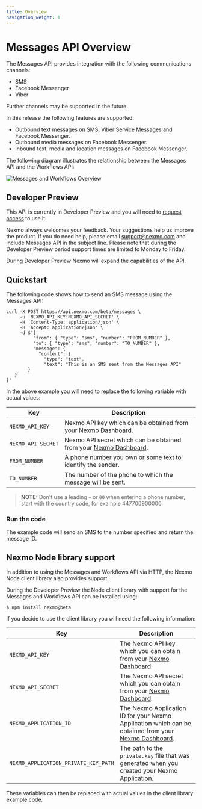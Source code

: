 ```yaml
---
title: Overview
navigation_weight: 1
---
```


# Messages API Overview

The Messages API provides integration with the following communications channels:

* SMS
* Facebook Messenger
* Viber

Further channels may be supported in the future.

In this release the following features are supported:

* Outbound text messages on SMS, Viber Service Messages and Facebook Messenger.
* Outbound media messages on Facebook Messenger.
* Inbound text, media and location messages on Facebook Messenger.

The following diagram illustrates the relationship between the Messages API and the Workflows API:

![Messages and Workflows Overview](/assets/images/messages-workflows-overview.png)

## Developer Preview

This API is currently in Developer Preview and you will need to [request access](https://www.nexmo.com/products/messages) to use it.

Nexmo always welcomes your feedback. Your suggestions help us improve the product. If you do need help, please email [support@nexmo.com](mailto:support@nexmo.com) and include Messages API in the subject line. Please note that during the Developer Preview period support times are limited to Monday to Friday.

During Developer Preview Nexmo will expand the capabilities of the API.

## Quickstart

The following code shows how to send an SMS message using the Messages API:

```
curl -X POST https://api.nexmo.com/beta/messages \
     -u 'NEXMO_API_KEY:NEXMO_API_SECRET' \
     -H 'Content-Type: application/json' \
     -H 'Accept: application/json' \
     -d $'{
	      "from": { "type": "sms", "number": "FROM_NUMBER" },
	      "to": { "type": "sms", "number": "TO_NUMBER" },
	      "message": {
	        "content": {
		      "type": "text",
		      "text": "This is an SMS sent from the Messages API"
	    }
   }
}'
```

In the above example you will need to replace the following variable with actual values:

Key | Description
-- | --
`NEXMO_API_KEY` | Nexmo API key which can be obtained from your [Nexmo Dashboard](https://dashboard.nexmo.com).
`NEXMO_API_SECRET` | Nexmo API secret which can be obtained from your [Nexmo Dashboard](https://dashboard.nexmo.com).
`FROM_NUMBER` | A phone number you own or some text to identify the sender.
`TO_NUMBER` | The number of the phone to which the message will be sent.

> **NOTE:** Don't use a leading `+` or `00` when entering a phone number, start with the country code, for example 447700900000.

### Run the code

The example code will send an SMS to the number specified and return the message ID.

## Nexmo Node library support

In addition to using the Messages and Workflows API via HTTP, the Nexmo Node client library also provides support. 

During the Developer Preview the Node client library with support for the Messages and Workflows API can be installed using:

```
$ npm install nexmo@beta
```

If you decide to use the client library you will need the following information:

Key | Description
-- | --
`NEXMO_API_KEY` | The Nexmo API key which you can obtain from your [Nexmo Dashboard](https://dashboard.nexmo.com).
`NEXMO_API_SECRET` | The Nexmo API secret which you can obtain from your [Nexmo Dashboard](https://dashboard.nexmo.com).
`NEXMO_APPLICATION_ID` | The Nexmo Application ID for your Nexmo Application which can be obtained from your [Nexmo Dashboard](https://dashboard.nexmo.com).
`NEXMO_APPLICATION_PRIVATE_KEY_PATH` | The path to the `private.key` file that was generated when you created your Nexmo Application.

These variables can then be replaced with actual values in the client library example code.
